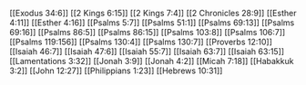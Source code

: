 [[Exodus 34:6]]
[[2 Kings 6:15]]
[[2 Kings 7:4]]
[[2 Chronicles 28:9]]
[[Esther 4:11]]
[[Esther 4:16]]
[[Psalms 5:7]]
[[Psalms 51:1]]
[[Psalms 69:13]]
[[Psalms 69:16]]
[[Psalms 86:5]]
[[Psalms 86:15]]
[[Psalms 103:8]]
[[Psalms 106:7]]
[[Psalms 119:156]]
[[Psalms 130:4]]
[[Psalms 130:7]]
[[Proverbs 12:10]]
[[Isaiah 46:7]]
[[Isaiah 47:6]]
[[Isaiah 55:7]]
[[Isaiah 63:7]]
[[Isaiah 63:15]]
[[Lamentations 3:32]]
[[Jonah 3:9]]
[[Jonah 4:2]]
[[Micah 7:18]]
[[Habakkuk 3:2]]
[[John 12:27]]
[[Philippians 1:23]]
[[Hebrews 10:31]]
